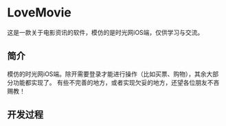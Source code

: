 # LoveMovie
这是一款关于电影资讯的软件，模仿的是时光网iOS端，仅供学习与交流。

## 简介
模仿的时光网iOS端。除开需要登录才能进行操作（比如买票、购物），其余大部分功能都实现了。
有些不完善的地方，或者实现欠妥的地方，还望各位朋友不吝赐教！

## 开发过程

